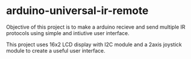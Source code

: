 # arduino-universal-ir-remote
Objective of this project is to make a arduino recieve and send
multiple IR protocols using simple and intiutive user interface.

This project uses 16x2 LCD display with I2C module and a 2axis 
joystick module to create a useful user interface.
